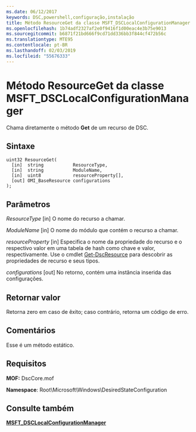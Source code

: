 ```yaml
---
ms.date: 06/12/2017
keywords: DSC,powershell,configuração,instalação
title: Método ResourceGet da classe MSFT_DSCLocalConfigurationManager
ms.openlocfilehash: 1b74adf2327af2e0f9416f1d00eac4e3b75e9013
ms.sourcegitcommit: b6871f21bd666f9cd71dd336bb3f844cf472b56c
ms.translationtype: MTE95
ms.contentlocale: pt-BR
ms.lasthandoff: 02/03/2019
ms.locfileid: "55676333"
---
```

# <a name="resourceget-method-of-the-msftdsclocalconfigurationmanager-class"></a>Método ResourceGet da classe MSFT_DSCLocalConfigurationManager

Chama diretamente o método **Get** de um recurso de DSC.

## <a name="syntax"></a>Sintaxe

```mof
uint32 ResourceGet(
  [in]  string           ResourceType,
  [in]  string           ModuleName,
  [in]  uint8            resourceProperty[],
  [out] OMI_BaseResource configurations
);
```

## <a name="parameters"></a>Parâmetros

*ResourceType* \[in\] O nome do recurso a chamar.

*ModuleName* \[in\] O nome do módulo que contém o recurso a chamar.

*resourceProperty* \[in\] Especifica o nome da propriedade do recurso e o respectivo valor em uma tabela de hash como chave e valor, respectivamente. Use o cmdlet [Get-DscResource](/powershell/module/PSDesiredStateConfiguration/Get-DscResource) para descobrir as propriedades de recurso e seus tipos.

*configurations* \[out\] No retorno, contém uma instância inserida das configurações.

## <a name="return-value"></a>Retornar valor

Retorna zero em caso de êxito; caso contrário, retorna um código de erro.

## <a name="remarks"></a>Comentários

Esse é um método estático.

## <a name="requirements"></a>Requisitos

**MOF:** DscCore.mof

**Namespace**: Root\Microsoft\Windows\DesiredStateConfiguration

## <a name="see-also"></a>Consulte também

[**MSFT_DSCLocalConfigurationManager**](msft-dsclocalconfigurationmanager.md)